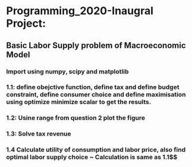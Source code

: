 # Programming_2020-Inaugral Project: 
## Basic Labor Supply problem of Macroeconomic Model
 ### Import using numpy, scipy and matplotlib
 ### 1.1: define obejctive function, define tax and define budget constraint, define consumer choice and define maximisation using optimize minimize scalar to get the results.
 ### 1.2: Usine range from question 2 plot the figure
 ### 1.3: Solve tax revenue
 ### 1.4 Calculate utility of consumption and labor price, also find optimal labor supply choice ~ Calculation is same as 1.1$$ 
